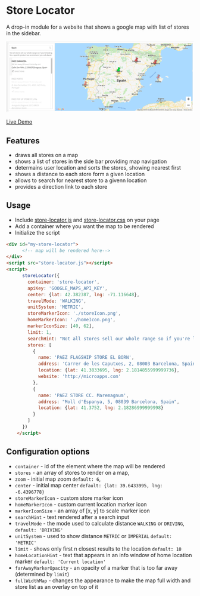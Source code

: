 # Store Locator

A drop-in module for a website that shows a google map with list of stores in the sidebar. 

![Gif](/demo.gif?raw=true)

[Live Demo](https://microapps.github.io/store-locator/)

## Features
- draws all stores on a map
- shows a list of stores in the side bar providing map navigation
- determains user location and sorts the stores, showing nearest first
- shows a distance to each store form a given location
- allows to search for nearest store to a givenn location
- provides a direction link to each store

## Usage

- Include [store-locator.js](/dist/store-locator.js?raw=true) and [store-locator.css](/dist/store-locator.css?raw=true) on your page
- Add a container where you want the map to be rendered
- Initialize the script


```html
<div id="my-store-locator">
      <!-- map will be rendered here-->
</div>
<script src="store-locator.js"></script>
<script>
      storeLocator({
        container: 'store-locator',
        apiKey: 'GOOGLE_MAPS_API_KEY',
        center: {lat: 42.382387, lng: -71.116648},
        travelMode: 'WALKING',
        unitSystem: 'METRIC',
        storeMarkerIcon: './storeIcon.png',
        homeMarkerIcon: './homeIcon.png',
        markerIconSize: [40, 62],
        limit: 1,
        searchHint: "Not all stores sell our whole range so if you're looking for a specific product we recommend you call ahead.",
        stores: [
          {
            name: 'PAEZ FLAGSHIP STORE EL BORN',
            address: 'Carrer de les Caputxes, 2, 08003 Barcelona, Spain',
            location: {lat: 41.3833695, lng: 2.1814855999999736},
            website: 'http://microapps.com'
          },
          {
            name: 'PAEZ STORE CC. Maremagnum',
            address: "Moll d'Espanya, 5, 08039 Barcelona, Spain",
            location: {lat: 41.3752, lng: 2.18286999999998}
          }
        ]
      })
    </script>
```

## Configuration options

- `container` - id of the element where the map will be rendered
- `stores` - an array of stores to render on a map,
- `zoom` - initial map zoom `default: 6`,
- `center` - initial map center `default: {lat: 39.6433995, lng: -6.4396778}`
- `storeMarkerIcon` - custom store marker icon
- `homeMarkerIcon` - custom current location marker icon
- `markerIconSize` - an array of [x, y] to scale marker icon
- `searchHint` - text rendered after a search input
- `travelMode` - the mode used to calculate distance `WALKING` or `DRIVING`, `default: 'DRIVING'`
- `unitSystem` - used to show distance `METRIC` or `IMPERIAL` `default: 'METRIC'`
- `limit` - shows only first n closest results to the location `default: 10`
- `homeLocationHint` - text that appears in an info window of home location marker `default: 'Current location'`
- `farAwayMarkerOpacity` - an opacity of a marker that is too far away (determined by `limit`)
- `fullWidthMap` - changes the appearance to make the map full width and store list as an overlay on top of it

